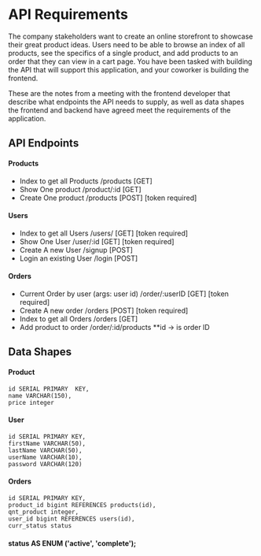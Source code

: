 # API Requirements
The company stakeholders want to create an online storefront to showcase their great product ideas. Users need to be able to browse an index of all products, see the specifics of a single product, and add products to an order that they can view in a cart page. You have been tasked with building the API that will support this application, and your coworker is building the frontend.

These are the notes from a meeting with the frontend developer that describe what endpoints the API needs to supply, as well as data shapes the frontend and backend have agreed meet the requirements of the application. 

## API Endpoints
#### Products
- Index to get all Products     /products [GET]
- Show One product              /product/:id [GET]
- Create One product            /products [POST]     [token required] 

#### Users
- Index to get all Users        /users/ [GET]        [token required]
- Show One User                 /user/:id [GET]     [token required]   
- Create A new User             /signup [POST]      
- Login an existing User        /login [POST]

#### Orders
- Current Order by user (args: user id) /order/:userID [GET] [token required]
- Create A new order                    /orders [POST] [token required]
- Index to get all Orders               /orders [GET]
- Add product to order                  /order/:id/products     **id -> is order ID

## Data Shapes
#### Product
    id SERIAL PRIMARY  KEY,
    name VARCHAR(150),
    price integer


#### User
    id SERIAL PRIMARY KEY,
    firstName VARCHAR(50),
    lastName VARCHAR(50),
    userName VARCHAR(10),
    password VARCHAR(120)

#### Orders
    id SERIAL PRIMARY KEY,
    product_id bigint REFERENCES products(id),
    qnt_product integer,
    user_id bigint REFERENCES users(id),
    curr_status status

#### status AS ENUM ('active', 'complete');    

